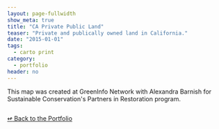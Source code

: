 ```yaml
---
layout: page-fullwidth
show_meta: true
title: "CA Private Public Land"
teaser: "Private and publically owned land in California."
date: "2015-01-01"
tags:
  - carto print 
category:
  - portfolio
header: no
---
```



This map was created at GreenInfo Network with Alexandra Barnish for Sustainable Conservation&#x27;s Partners in Restoration program.


<img class="portfolio" src="{{site.url}}{{site.baseurl}}/images/" alt="">


[<span class="back-arrow">&#8619;</span> Back to the Portfolio](/work/)